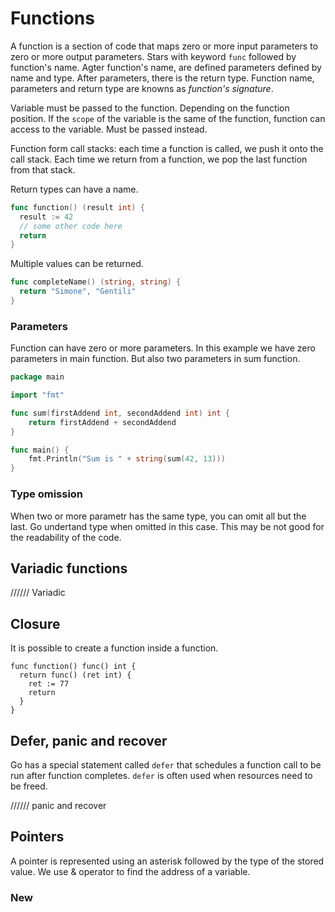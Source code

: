# Functions

A function is a section of code that maps zero or more input parameters to zero or more output parameters. Stars with keyword `func` followed by function's name. Agter function's name, are defined parameters defined by name and type. After parameters, there is the return type. Function name, parameters and return type are knowns as *function's signature*.

Variable must be passed to the function. Depending on the function position. If the `scope` of the variable is the same of the function, function can access to the variable. Must be passed instead.

Function form call stacks: each time a function is called, we push it onto the call stack. Each time we return from a function, we pop the last function from that stack.

Return types can have a name.

```go
func function() (result int) {
  result := 42
  // some other code here
  return
}
```

Multiple values can be returned.

```go
func completeName() (string, string) {
  return "Simone", "Gentili"
}
```

### Parameters

Function can have zero or more parameters. In this example we have zero parameters in main function. But also two parameters in sum function.

```go
package main

import "fmt"

func sum(firstAddend int, secondAddend int) int {
	return firstAddend + secondAddend
}

func main() {
	fmt.Println("Sum is " + string(sum(42, 13)))
}
```

### Type omission

When two or more parametr has the same type, you can omit all but the last. Go undertand type when omitted in this case. This may be not good for the readability of the code.

## Variadic functions

////// Variadic

## Closure

It is possible to create a function inside a function.

```fo
func function() func() int {
  return func() (ret int) {
    ret := 77
    return
  }
}
```

## Defer, panic and recover

Go has a special statement called `defer` that schedules a function call to be run after function completes. `defer` is often used when resources need to be freed.

////// panic and recover

## Pointers

A pointer is represented using an asterisk followed by the type of the stored value. We use & operator to find the address of a variable.

### New

